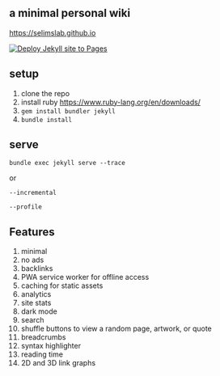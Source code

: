 ##  a minimal personal wiki 

<https://selimslab.github.io>

[![Deploy Jekyll site to Pages](https://github.com/selimslab/selimslab.github.io/actions/workflows/pages.yml/badge.svg)](https://github.com/selimslab/selimslab.github.io/actions/workflows/pages.yml)

## setup

1. clone the repo
3. install ruby <https://www.ruby-lang.org/en/downloads/>
4. `gem install bundler jekyll`
5. `bundle install`

## serve
```
bundle exec jekyll serve --trace
```

or 

`--incremental`

`--profile` 

## Features 
1. minimal
2. no ads
3. backlinks
4. PWA service worker for offline access
5. caching for static assets
6. analytics
7. site stats
8. dark mode
9. search
10. shuffle buttons to view a random page, artwork, or quote
11. breadcrumbs
12. syntax highlighter
13. reading time
15. 2D and 3D link graphs
